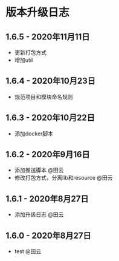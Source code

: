 # 版本升级日志

## 1.6.5 - 2020年11月11日

- 更新打包方式
- 增加util

## 1.6.4 - 2020年10月23日

- 规范项目和模块命名规则

## 1.6.3 - 2020年10月22日

- 添加docker脚本

## 1.6.2 - 2020年9月16日

- 添加推送脚本 @田云
- 修改打包方式，分离lib和resource @田云

## 1.6.1 - 2020年8月27日


- 添加升级日志 @田云

## 1.6.0 - 2020年8月27日


- test @田云